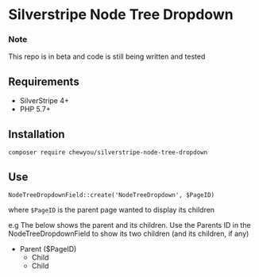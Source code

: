 # Silverstripe Node Tree Dropdown

### Note
This repo is in beta and code is still being written and tested

## Requirements 

- SilverStripe 4+
- PHP 5.7+

## Installation
`composer require chewyou/silverstripe-node-tree-dropdown`

## Use
`NodeTreeDropdownField::create('NodeTreeDropdown', $PageID)` 

where `$PageID` is the parent page wanted to display its children

e.g The below shows the parent and its children. Use the Parents ID in the 
NodeTreeDropdownField to show its two children (and its children, if any)

- Parent ($PageID)
  - Child
  - Child

